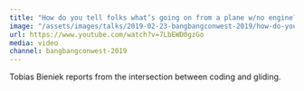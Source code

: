 ```yaml
---
title: "How do you tell folks what’s going on from a plane w/no engine?!"
image: "/assets/images/talks/2019-02-23-bangbangconwest-2019/how-do-you-tell-folks-whats-going-on-from-a-plane-wno-engine.png"
url: https://www.youtube.com/watch?v=7LbEWD0gzGo
media: video
channel: bangbangconwest-2019
---
```


Tobias Bieniek reports from the intersection between coding and gliding.
